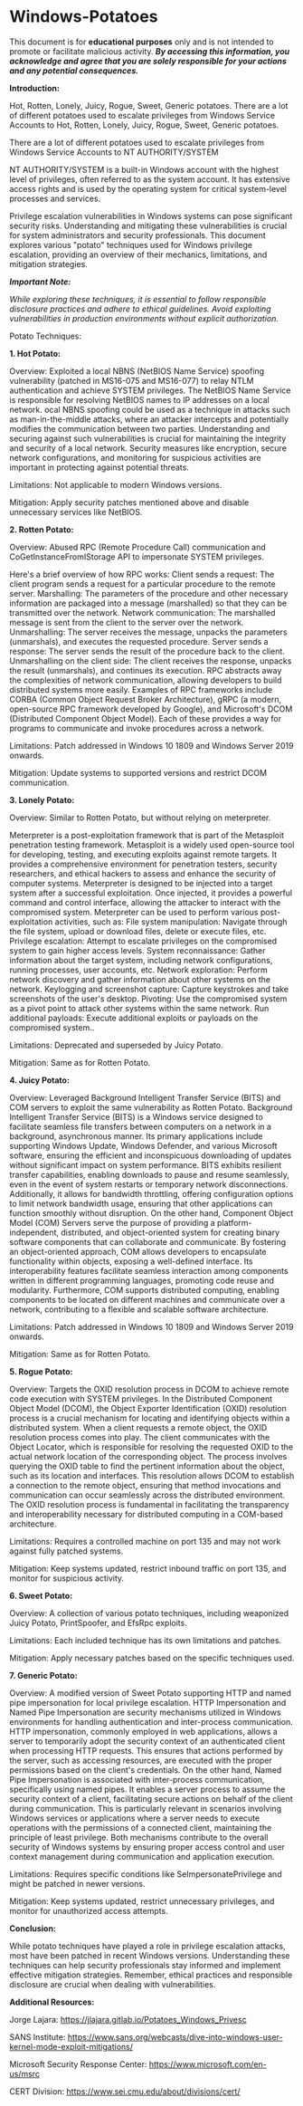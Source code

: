 # Windows-Potatoes


This document is for **educational purposes** only and is not intended to promote or facilitate malicious activity. _**By accessing this information, you acknowledge and agree that you are solely responsible for your actions and any potential consequences.**_

**Introduction:**

Hot, Rotten, Lonely, Juicy, Rogue, Sweet, Generic potatoes. There are a lot of different potatoes used to escalate privileges from Windows Service Accounts to Hot, Rotten, Lonely, Juicy, Rogue, Sweet, Generic potatoes.

There are a lot of different potatoes used to escalate privileges from Windows Service Accounts to NT AUTHORITY/SYSTEM 

NT AUTHORITY/SYSTEM is a built-in Windows account with the highest level of privileges, often referred to as the system account. It has extensive access rights and is used by the operating system for critical system-level processes and services.

Privilege escalation vulnerabilities in Windows systems can pose significant security risks. Understanding and mitigating these vulnerabilities is crucial for system administrators and security professionals. This document explores various "potato" techniques used for Windows privilege escalation, providing an overview of their mechanics, limitations, and mitigation strategies.

_**Important Note:**_

_While exploring these techniques, it is essential to follow responsible disclosure practices and adhere to ethical guidelines. Avoid exploiting vulnerabilities in production environments without explicit authorization._

Potato Techniques:

**1. Hot Potato:**

Overview: Exploited a local NBNS (NetBIOS Name Service) spoofing vulnerability (patched in MS16-075 and MS16-077) to relay NTLM authentication and achieve SYSTEM privileges. The NetBIOS Name Service is responsible for resolving NetBIOS names to IP addresses on a local network. ocal NBNS spoofing could be used as a technique in attacks such as man-in-the-middle attacks, where an attacker intercepts and potentially modifies the communication between two parties. Understanding and securing against such vulnerabilities is crucial for maintaining the integrity and security of a local network. Security measures like encryption, secure network configurations, and monitoring for suspicious activities are important in protecting against potential threats.

Limitations: Not applicable to modern Windows versions. 

Mitigation: Apply security patches mentioned above and disable unnecessary services like NetBIOS.

**2. Rotten Potato:**

Overview: Abused RPC (Remote Procedure Call) communication and CoGetInstanceFromIStorage API to impersonate SYSTEM privileges.

Here's a brief overview of how RPC works:
Client sends a request: The client program sends a request for a particular procedure to the remote server.
Marshalling: The parameters of the procedure and other necessary information are packaged into a message (marshalled) so that they can be transmitted over the network. Network communication: The marshalled message is sent from the client to the server over the network. 
Unmarshalling: The server receives the message, unpacks the parameters (unmarshals), and executes the requested procedure.
Server sends a response: The server sends the result of the procedure back to the client.
Unmarshalling on the client side: The client receives the response, unpacks the result (unmarshals), and continues its execution.
RPC abstracts away the complexities of network communication, allowing developers to build distributed systems more easily. Examples of RPC frameworks include CORBA (Common Object Request Broker Architecture), gRPC (a modern, open-source RPC framework developed by Google), and Microsoft's DCOM (Distributed Component Object Model). Each of these provides a way for programs to communicate and invoke procedures across a network.

Limitations: Patch addressed in Windows 10 1809 and Windows Server 2019 onwards.

Mitigation: Update systems to supported versions and restrict DCOM communication.

**3. Lonely Potato:**

Overview: Similar to Rotten Potato, but without relying on meterpreter.

Meterpreter is a post-exploitation framework that is part of the Metasploit penetration testing framework. Metasploit is a widely used open-source tool for developing, testing, and executing exploits against remote targets. It provides a comprehensive environment for penetration testers, security researchers, and ethical hackers to assess and enhance the security of computer systems. Meterpreter is designed to be injected into a target system after a successful exploitation. Once injected, it provides a powerful command and control interface, allowing the attacker to interact with the compromised system. Meterpreter can be used to perform various post-exploitation activities, such as:
File system manipulation: Navigate through the file system, upload or download files, delete or execute files, etc.
Privilege escalation: Attempt to escalate privileges on the compromised system to gain higher access levels.
System reconnaissance: Gather information about the target system, including network configurations, running processes, user accounts, etc.
Network exploration: Perform network discovery and gather information about other systems on the network.
Keylogging and screenshot capture: Capture keystrokes and take screenshots of the user's desktop.
Pivoting: Use the compromised system as a pivot point to attack other systems within the same network.
Run additional payloads: Execute additional exploits or payloads on the compromised system..

Limitations: Deprecated and superseded by Juicy Potato.

Mitigation: Same as for Rotten Potato.

**4. Juicy Potato:**

Overview: Leveraged Background Intelligent Transfer Service (BITS) and COM servers to exploit the same vulnerability as Rotten Potato.
Background Intelligent Transfer Service (BITS) is a Windows service designed to facilitate seamless file transfers between computers on a network in a background, asynchronous manner. Its primary applications include supporting Windows Update, Windows Defender, and various Microsoft software, ensuring the efficient and inconspicuous downloading of updates without significant impact on system performance. BITS exhibits resilient transfer capabilities, enabling downloads to pause and resume seamlessly, even in the event of system restarts or temporary network disconnections. Additionally, it allows for bandwidth throttling, offering configuration options to limit network bandwidth usage, ensuring that other applications can function smoothly without disruption. On the other hand, Component Object Model (COM) Servers serve the purpose of providing a platform-independent, distributed, and object-oriented system for creating binary software components that can collaborate and communicate. By fostering an object-oriented approach, COM allows developers to encapsulate functionality within objects, exposing a well-defined interface. Its interoperability features facilitate seamless interaction among components written in different programming languages, promoting code reuse and modularity. Furthermore, COM supports distributed computing, enabling components to be located on different machines and communicate over a network, contributing to a flexible and scalable software architecture.

Limitations: Patch addressed in Windows 10 1809 and Windows Server 2019 onwards.

Mitigation: Same as for Rotten Potato.

**5. Rogue Potato:**

Overview: Targets the OXID resolution process in DCOM to achieve remote code execution with SYSTEM privileges.
In the Distributed Component Object Model (DCOM), the Object Exporter Identification (OXID) resolution process is a crucial mechanism for locating and identifying objects within a distributed system. When a client requests a remote object, the OXID resolution process comes into play. The client communicates with the Object Locator, which is responsible for resolving the requested OXID to the actual network location of the corresponding object. The process involves querying the OXID table to find the pertinent information about the object, such as its location and interfaces. This resolution allows DCOM to establish a connection to the remote object, ensuring that method invocations and communication can occur seamlessly across the distributed environment. The OXID resolution process is fundamental in facilitating the transparency and interoperability necessary for distributed computing in a COM-based architecture.

Limitations: Requires a controlled machine on port 135 and may not work against fully patched systems.

Mitigation: Keep systems updated, restrict inbound traffic on port 135, and monitor for suspicious activity.

**6. Sweet Potato:**

Overview: A collection of various potato techniques, including weaponized Juicy Potato, PrintSpoofer, and EfsRpc exploits.

Limitations: Each included technique has its own limitations and patches.

Mitigation: Apply necessary patches based on the specific techniques used.

**7. Generic Potato:**

Overview: A modified version of Sweet Potato supporting HTTP and named pipe impersonation for local privilege escalation. 
HTTP Impersonation and Named Pipe Impersonation are security mechanisms utilized in Windows environments for handling authentication and inter-process communication. HTTP impersonation, commonly employed in web applications, allows a server to temporarily adopt the security context of an authenticated client when processing HTTP requests. This ensures that actions performed by the server, such as accessing resources, are executed with the proper permissions based on the client's credentials. On the other hand, Named Pipe Impersonation is associated with inter-process communication, specifically using named pipes. It enables a server process to assume the security context of a client, facilitating secure actions on behalf of the client during communication. This is particularly relevant in scenarios involving Windows services or applications where a server needs to execute operations with the permissions of a connected client, maintaining the principle of least privilege. Both mechanisms contribute to the overall security of Windows systems by ensuring proper access control and user context management during communication and application execution.

Limitations: Requires specific conditions like SeImpersonatePrivilege and might be patched in newer versions.

Mitigation: Keep systems updated, restrict unnecessary privileges, and monitor for unauthorized access attempts.

**Conclusion:**

While potato techniques have played a role in privilege escalation attacks, most have been patched in recent Windows versions. Understanding these techniques can help security professionals stay informed and implement effective mitigation strategies. Remember, ethical practices and responsible disclosure are crucial when dealing with vulnerabilities.

**Additional Resources:**

Jorge Lajara: https://jlajara.gitlab.io/Potatoes_Windows_Privesc

SANS Institute: https://www.sans.org/webcasts/dive-into-windows-user-kernel-mode-exploit-mitigations/

Microsoft Security Response Center: https://www.microsoft.com/en-us/msrc

CERT Division: https://www.sei.cmu.edu/about/divisions/cert/
